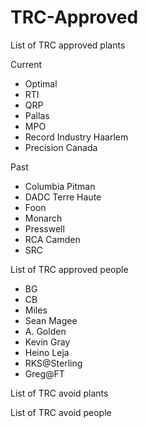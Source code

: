 # TRC-Approved

List of TRC approved plants

Current
- Optimal
- RTI 
- QRP 
- Pallas
- MPO
- Record Industry Haarlem
- Precision Canada

Past
- Columbia Pitman
- DADC Terre Haute
- Foon
- Monarch
- Presswell
- RCA Camden
- SRC 

List of TRC approved people

- BG
- CB
- Miles
- Sean Magee
- A. Golden
- Kevin Gray
- Heino Leja
- RKS@Sterling
- Greg@FT

List of TRC avoid plants


List of TRC avoid people
